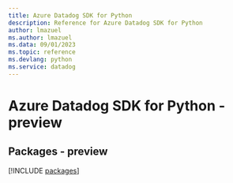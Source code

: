 ```yaml
---
title: Azure Datadog SDK for Python
description: Reference for Azure Datadog SDK for Python
author: lmazuel
ms.author: lmazuel
ms.data: 09/01/2023
ms.topic: reference
ms.devlang: python
ms.service: datadog
---
```

# Azure Datadog SDK for Python - preview
## Packages - preview
[!INCLUDE [packages](datadog-index.md)]